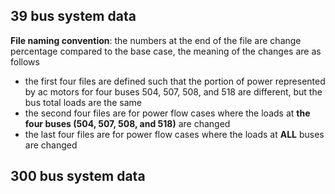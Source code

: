 ## 39 bus system data
 **File naming convention**: the numbers at the end of the file are change percentage compared to the base case, the meaning of the changes are as follows
 - the first four files are defined such that the portion of power represented by ac motors for four buses 504, 507, 508, and 518 are different, but the bus total loads are the same
 - the second four files are for power flow cases where the loads at **the four buses (504, 507, 508, and 518)** are changed 
 - the last four files are for power flow cases where the loads at **ALL** buses are changed 


## 300 bus system data
